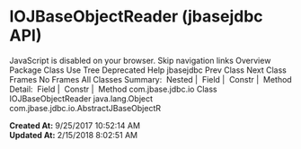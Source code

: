 # IOJBaseObjectReader (jbasejdbc   API)

JavaScript is disabled on your browser. Skip navigation links Overview Package Class Use Tree Deprecated Help jbasejdbc Prev Class Next Class Frames No Frames All Classes Summary:  Nested |  Field |  Constr |  Method Detail:  Field |  Constr |  Method com.jbase.jdbc.io Class IOJBaseObjectReader java.lang.Object com.jbase.jdbc.io.AbstractJBaseObjectR  

**Created At:** 9/25/2017 10:52:14 AM  
**Updated At:** 2/15/2018 8:02:51 AM  

